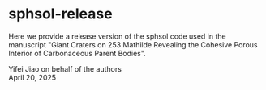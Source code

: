 # sphsol-release

Here we provide a release version of the sphsol code used in the manuscript "Giant Craters on 253 Mathilde Revealing the Cohesive Porous Interior of Carbonaceous Parent Bodies".

Yifei Jiao on behalf of the authors <br>
April 20, 2025
